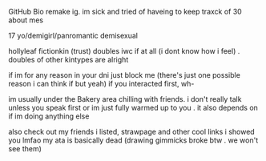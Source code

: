 GitHub Bio remake ig. im sick and tried of haveing to keep traxck of 30 about mes


17 yo/demigirl/panromantic demisexual 

hollyleaf fictionkin (trust) doubles iwc if at all (i dont know how i feel) . doubles of other kintypes are alright 

if im for any reason in your dni just block me (there's just one possible reason i can think if but yeah) if you interacted first, wh-

im usually under the Bakery area chilling with friends. i don't really talk unless you speak first or im just fully warmed up to you . it also depends on if im doing anything else 

also check out my friends i listed, strawpage and other cool links i showed you lmfao my ata is basically dead (drawing gimmicks broke btw . we won't see them)
